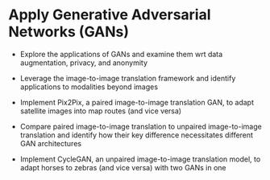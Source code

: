 # Apply Generative Adversarial Networks (GANs)

- Explore the applications of GANs and examine them wrt data augmentation, privacy, and anonymity

- Leverage the image-to-image translation framework and identify applications to modalities beyond images

- Implement Pix2Pix, a paired image-to-image translation GAN, to adapt satellite images into map routes (and vice versa)

- Compare paired image-to-image translation to unpaired image-to-image translation and identify how their key difference necessitates different GAN architectures

- Implement CycleGAN, an unpaired image-to-image translation model, to adapt horses to zebras (and vice versa) with two GANs in one

